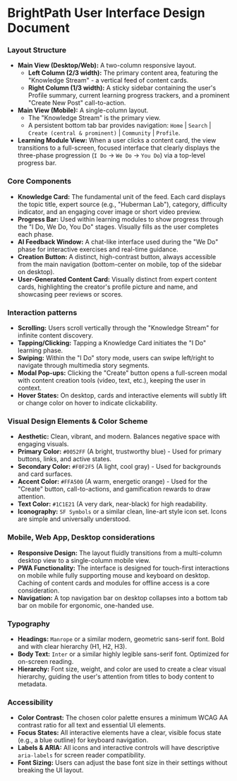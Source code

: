 # BrightPath User Interface Design Document

### Layout Structure
*   **Main View (Desktop/Web):** A two-column responsive layout.
    *   **Left Column (2/3 width):** The primary content area, featuring the "Knowledge Stream" - a vertical feed of content cards.
    *   **Right Column (1/3 width):** A sticky sidebar containing the user's Profile summary, current learning progress trackers, and a prominent "Create New Post" call-to-action.
*   **Main View (Mobile):** A single-column layout.
    *   The "Knowledge Stream" is the primary view.
    *   A persistent bottom tab bar provides navigation: `Home` | `Search` | `Create (central & prominent)` | `Community` | `Profile`.
*   **Learning Module View:** When a user clicks a content card, the view transitions to a full-screen, focused interface that clearly displays the three-phase progression (`I Do` -> `We Do` -> `You Do`) via a top-level progress bar.

### Core Components
*   **Knowledge Card:** The fundamental unit of the feed. Each card displays the topic title, expert source (e.g., "Huberman Lab"), category, difficulty indicator, and an engaging cover image or short video preview.
*   **Progress Bar:** Used within learning modules to show progress through the "I Do, We Do, You Do" stages. Visually fills as the user completes each phase.
*   **AI Feedback Window:** A chat-like interface used during the "We Do" phase for interactive exercises and real-time guidance.
*   **Creation Button:** A distinct, high-contrast button, always accessible from the main navigation (bottom-center on mobile, top of the sidebar on desktop).
*   **User-Generated Content Card:** Visually distinct from expert content cards, highlighting the creator's profile picture and name, and showcasing peer reviews or scores.

### Interaction patterns
*   **Scrolling:** Users scroll vertically through the "Knowledge Stream" for infinite content discovery.
*   **Tapping/Clicking:** Tapping a Knowledge Card initiates the "I Do" learning phase.
*   **Swiping:** Within the "I Do" story mode, users can swipe left/right to navigate through multimedia story segments.
*   **Modal Pop-ups:** Clicking the "Create" button opens a full-screen modal with content creation tools (video, text, etc.), keeping the user in context.
*   **Hover States:** On desktop, cards and interactive elements will subtly lift or change color on hover to indicate clickability.

### Visual Design Elements & Color Scheme
*   **Aesthetic:** Clean, vibrant, and modern. Balances negative space with engaging visuals.
*   **Primary Color:** `#0052FF` (A bright, trustworthy blue) - Used for primary buttons, links, and active states.
*   **Secondary Color:** `#F0F2F5` (A light, cool gray) - Used for backgrounds and card surfaces.
*   **Accent Color:** `#FFA500` (A warm, energetic orange) - Used for the "Create" button, call-to-actions, and gamification rewards to draw attention.
*   **Text Color:** `#1C1E21` (A very dark, near-black) for high readability.
*   **Iconography:** `SF Symbols` or a similar clean, line-art style icon set. Icons are simple and universally understood.

### Mobile, Web App, Desktop considerations
*   **Responsive Design:** The layout fluidly transitions from a multi-column desktop view to a single-column mobile view.
*   **PWA Functionality:** The interface is designed for touch-first interactions on mobile while fully supporting mouse and keyboard on desktop. Caching of content cards and modules for offline access is a core consideration.
*   **Navigation:** A top navigation bar on desktop collapses into a bottom tab bar on mobile for ergonomic, one-handed use.

### Typography
*   **Headings:** `Manrope` or a similar modern, geometric sans-serif font. Bold and with clear hierarchy (H1, H2, H3).
*   **Body Text:** `Inter` or a similar highly legible sans-serif font. Optimized for on-screen reading.
*   **Hierarchy:** Font size, weight, and color are used to create a clear visual hierarchy, guiding the user's attention from titles to body content to metadata.

### Accessibility
*   **Color Contrast:** The chosen color palette ensures a minimum WCAG AA contrast ratio for all text and essential UI elements.
*   **Focus States:** All interactive elements have a clear, visible focus state (e.g., a blue outline) for keyboard navigation.
*   **Labels & ARIA:** All icons and interactive controls will have descriptive `aria-labels` for screen reader compatibility.
*   **Font Sizing:** Users can adjust the base font size in their settings without breaking the UI layout.
